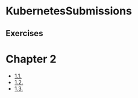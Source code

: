# KubernetesSubmissions
## Exercises
# Chapter 2
- [1.1.](https://github.com/i-douk/devops-with-k8s-uni-helsiniki/tree/1.1)
- [1.2.](https://github.com/i-douk/devops-with-k8s-uni-helsiniki/tree/1.2)
- [1.3.](https://github.com/i-douk/devops-with-k8s-uni-helsiniki/tree/1.3)
